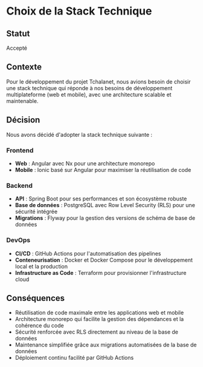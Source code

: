 
# Choix de la Stack Technique

## Statut
Accepté

## Contexte
Pour le développement du projet Tchalanet, nous avions besoin de choisir une stack technique qui réponde à nos besoins de développement multiplateforme (web et mobile), avec une architecture scalable et maintenable.

## Décision
Nous avons décidé d'adopter la stack technique suivante :

### Frontend
- **Web** : Angular avec Nx pour une architecture monorepo
- **Mobile** : Ionic basé sur Angular pour maximiser la réutilisation de code

### Backend
- **API** : Spring Boot pour ses performances et son écosystème robuste
- **Base de données** : PostgreSQL avec Row Level Security (RLS) pour une sécurité intégrée
- **Migrations** : Flyway pour la gestion des versions de schéma de base de données

### DevOps
- **CI/CD** : GitHub Actions pour l'automatisation des pipelines
- **Conteneurisation** : Docker et Docker Compose pour le développement local et la production
- **Infrastructure as Code** : Terraform pour provisionner l'infrastructure cloud

## Conséquences
- Réutilisation de code maximale entre les applications web et mobile
- Architecture monorepo qui facilite la gestion des dépendances et la cohérence du code
- Sécurité renforcée avec RLS directement au niveau de la base de données
- Maintenance simplifiée grâce aux migrations automatisées de la base de données
- Déploiement continu facilité par GitHub Actions
